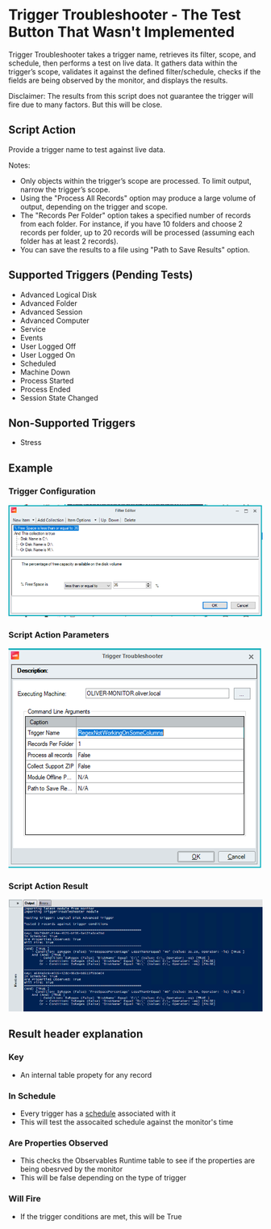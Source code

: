 # Trigger Troubleshooter - The Test Button That Wasn't Implemented

Trigger Troubleshooter takes a trigger name, retrieves its filter, scope, and schedule, then performs a test on live data. It gathers data within the trigger’s scope, validates it against the defined filter/schedule, checks if the fields are being observed by the monitor, and displays the results.  

Disclaimer: The results from this script does not guarantee the trigger will fire due to many factors. But this will be close.

## Script Action

Provide a trigger name to test against live data.  

Notes:
- Only objects within the trigger’s scope are processed. To limit output, narrow the trigger’s scope.
- Using the "Process All Records" option may produce a large volume of output, depending on the trigger and scope.
- The "Records Per Folder" option takes a specified number of records from each folder. For instance, if you have 10 folders and choose 2 records per folder, up to 20 records will be processed (assuming each folder has at least 2 records).
- You can save the results to a file using "Path to Save Results" option.

## Supported Triggers (Pending Tests)

- Advanced Logical Disk  
- Advanced Folder  
- Advanced Session  
- Advanced Computer  
- Service 
- Events 
- User Logged Off  
- User Logged On  
- Scheduled
- Machine Down
- Process Started
- Process Ended
- Session State Changed

## Non-Supported Triggers
- Stress

## Example

### Trigger Configuration

![Trigger Filter](photos/triggerfilter.png)

### Script Action Parameters

![SBA Parameters](photos/sbaParameters.png)

### Script Action Result

![SBA Result](photos/sbaresult.png)

## Result header explanation

### Key  
- An internal table propety for any record

### In Schedule
- Every trigger has a [schedule](https://support.controlup.com/docs/schedule-settings?highlight=Trigger%20Schedule) associated with it
- This will test the assocaited schedule against the monitor's time

### Are Properties Observed
- This checks the Observables Runtime table to see if the properties are being obesrved by the monitor
- This will be false depending on the type of trigger

### Will Fire
- If the trigger conditions are met, this will be True
